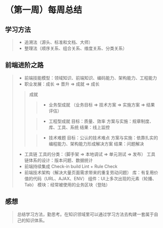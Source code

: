 # （第一周）每周总结

## 学习方法

> - 追溯法（源头、标准和文档、大师）
> - 整理法（顺序关系、组合关系、维度关系、分类关系）

## 前端进阶之路

> - 前端技能模型：领域知识、前端知识、编码能力、架构能力、工程能力
> - 职业发展：成长 => 晋升 => 成就 => 成长
>> 成就
>>> - 业务型成就
>>> （业务目标 => 技术方案 => 实施方案 => 结果评估）
>>
>>> - 工程型成就
>>> 目标：质量、效率
>>> 方案与实施：规章制度、库、工具、系统
>>> 结果：线上监控
>>
>>> - 技术难题
>>> 目标：公认的技术难点
>>> 方案与实施：依靠扎实的编程能力、架构能力形成解决方案
>>> 结果：问题解决
> - 工具链
> 工具的分类：（脚手架 => 本地调试 => 单元测试 => 发布）
> 工具链体系的设计：版本问题、数据统计
>  - 前端持续集成
> Check-in build
> Lint + Rule Check
> - 前端技术架构（解决大量页面需求带来的重复劳动问题）
> 库：有复用价值的代码（URL、AJAX、ENV）
> 组件：UI上多次出现的元素（轮播、Tab）
> 模块：经常被使用的业务区块（登陆）

## 感想
> 总结学习方法，勤思考。在知识领域里可以通过学习方法去构建一套属于自己的知识体系。